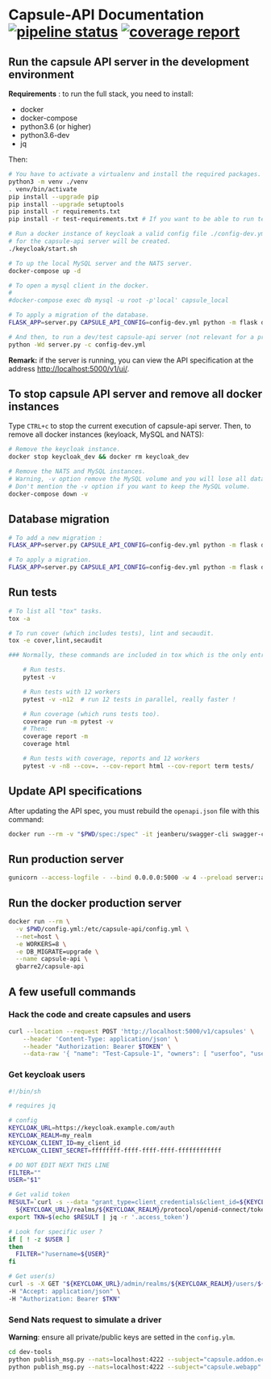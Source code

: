 # Capsule-API Documentation [![pipeline status](https://git.in.ac-versailles.fr/system/capsule-api/badges/master/pipeline.svg)](https://git.in.ac-versailles.fr/system/capsule-api/commits/master) [![coverage report](https://git.in.ac-versailles.fr/system/capsule-api/badges/master/coverage.svg)](https://git.in.ac-versailles.fr/system/capsule-api/commits/master)

## Run the capsule API server in the development environment

**Requirements** : to run the full stack, you need to install:

- docker
- docker-compose
- python3.6 (or higher)
- python3.6-dev
- jq

Then:

```sh
# You have to activate a virtualenv and install the required packages.
python3 -m venv ./venv
. venv/bin/activate
pip install --upgrade pip
pip install --upgrade setuptools
pip install -r requirements.txt
pip install -r test-requirements.txt # If you want to be able to run tests too.

# Run a docker instance of keycloak a valid config file ./config-dev.yml
# for the capsule-api server will be created.
./keycloak/start.sh

# To up the local MySQL server and the NATS server.
docker-compose up -d

# To open a mysql client in the docker.
#
#docker-compose exec db mysql -u root -p'local' capsule_local

# To apply a migration of the database.
FLASK_APP=server.py CAPSULE_API_CONFIG=config-dev.yml python -m flask db upgrade

# And then, to run a dev/test capsule-api server (not relevant for a production server).
python -Wd server.py -c config-dev.yml
```

**Remark:** if the server is running, you can view the API specification
at the address [http://localhost:5000/v1/ui/](http://localhost:5000/v1/ui/).

## To stop capsule API server and remove all docker instances

Type `CTRL+c` to stop the current execution of capsule-api server.
Then, to remove all docker instances (keyloack, MySQL and NATS):

```sh
# Remove the keycloak instance.
docker stop keycloak_dev && docker rm keycloak_dev

# Remove the NATS and MySQL instances.
# Warning, -v option remove the MySQL volume and you will lose all data.
# Don't mention the -v option if you want to keep the MySQL volume.
docker-compose down -v
```

## Database migration

```sh
# To add a new migration :
FLASK_APP=server.py CAPSULE_API_CONFIG=config-dev.yml python -m flask db migrate -m "My new migration"

# To apply a migration.
FLASK_APP=server.py CAPSULE_API_CONFIG=config-dev.yml python -m flask db upgrade
```

## Run tests

```sh
# To list all "tox" tasks.
tox -a

# To run cover (which includes tests), lint and secaudit.
tox -e cover,lint,secaudit

### Normally, these commands are included in tox which is the only entry point for tests.

    # Run tests.
    pytest -v

    # Run tests with 12 workers
    pytest -v -n12  # run 12 tests in parallel, really faster !

    # Run coverage (which runs tests too).
    coverage run -m pytest -v
    # Then:
    coverage report -m
    coverage html

    # Run tests with coverage, reports and 12 workers
    pytest -v -n8 --cov=. --cov-report html --cov-report term tests/
```

## Update API specifications

After updating the API spec, you must rebuild the `openapi.json` file with this command:

```sh
docker run --rm -v "$PWD/spec:/spec" -it jeanberu/swagger-cli swagger-cli bundle -o /spec/openapi.json /spec/index.yaml
```

## Run production server

```sh
gunicorn --access-logfile - --bind 0.0.0.0:5000 -w 4 --preload server:app
```

## Run the docker production server

```sh
docker run --rm \
  -v $PWD/config.yml:/etc/capsule-api/config.yml \
  --net=host \
  -e WORKERS=8 \
  -e DB_MIGRATE=upgrade \
  --name capsule-api \
  gbarre2/capsule-api
```

## A few usefull commands

### Hack the code and create capsules and users

```sh
curl --location --request POST 'http://localhost:5000/v1/capsules' \
    --header 'Content-Type: application/json' \
    --header "Authorization: Bearer $TOKEN" \
    --data-raw '{ "name": "Test-Capsule-1", "owners": [ "userfoo", "userbar" ] }'
```

### Get keycloak users

```sh
#!/bin/sh

# requires jq

# config
KEYCLOAK_URL=https://keycloak.example.com/auth
KEYCLOAK_REALM=my_realm
KEYCLOAK_CLIENT_ID=my_client_id
KEYCLOAK_CLIENT_SECRET=ffffffff-ffff-ffff-ffff-ffffffffffff

# DO NOT EDIT NEXT THIS LINE
FILTER=""
USER="$1"

# Get valid token
RESULT=`curl -s --data "grant_type=client_credentials&client_id=${KEYCLOAK_CLIENT_ID}&client_secret=${KEYCLOAK_CLIENT_SECRET}" \
  ${KEYCLOAK_URL}/realms/${KEYCLOAK_REALM}/protocol/openid-connect/token`
export TKN=$(echo $RESULT | jq -r '.access_token')

# Look for specific user ?
if [ ! -z $USER ]
then
  FILTER="?username=${USER}"
fi

# Get user(s)
curl -s -X GET "${KEYCLOAK_URL}/admin/realms/${KEYCLOAK_REALM}/users/${FILTER}" \
-H "Accept: application/json" \
-H "Authorization: Bearer $TKN"

```

### Send Nats request to simulate a driver

**Warning**: ensure all private/public keys are setted in the `config.ylm`.

```sh
cd dev-tools
python publish_msg.py --nats=localhost:4222 --subject="capsule.addon.ecea7683-92a8-4e2d-a846-be3c92f01308" --state="?list" --data='{}'
python publish_msg.py --nats=localhost:4222 --subject="capsule.webapp" --state="?state" --data='{"id": "19129f93-b50c-4d06-9c96-d779d1dac467"}'
```
